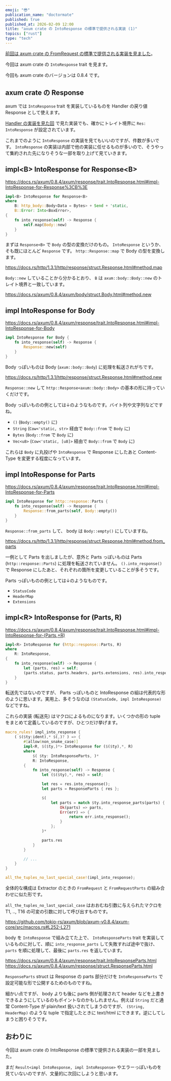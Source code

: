 ```yaml
---
emoji: "😎"
publication_name: "doctormate"
published: true
published_at: 2026-02-09 12:00
title: "axum crate の IntoResponse の標準で提供される実装 (1)"
topics: ["rust"]
type: "tech"
---
```


[前回は axum crate の FromRequest の標準で提供される実装を見ました](https://zenn.dev/doctormate/articles/5949668be45972)。

今回は axum crate の `IntoResponse` trait を見ます。

今回も axum crate のバージョンは 0.8.4 です。

## axum crate の Response

axum では `IntoResponse` trait を実装しているものを Handler の戻り値 Response として使えます。

[Handler の実装を見た回](https://zenn.dev/doctormate/articles/7f7114a3b12e87) で見た実装でも、確かにトレイト境界に `Res: IntoResponse` が設定されています。

これまでのように `IntoResponse` の実装を見てもいいのですが、件数が多いです。 `IntoResponse` の実装は内部で他の実装に任せるものが多いので、そうやって集約された先になりそうな一部を取り上げて見ていきます。

## impl&lt;B&gt; IntoResponse for Response&lt;B&gt;

<https://docs.rs/axum/0.8.4/axum/response/trait.IntoResponse.html#impl-IntoResponse-for-Response%3CB%3E>

```rust
impl<B> IntoResponse for Response<B>
where
    B: http_body::Body<Data = Bytes> + Send + 'static,
    B::Error: Into<BoxError>,
{
    fn into_response(self) -> Response {
        self.map(Body::new)
    }
}
```

まずは `Response<B>` で `Body` の型の変換だけのもの。 `IntoResponse` というか、そも既にほとんど `Response` です。 `http::Response::map` で Body の型を変換します。

<https://docs.rs/http/1.3.1/http/response/struct.Response.html#method.map>

`Body::new` していることから分かるとおり、 `B` は `axum::body::Body::new` のトレイト境界と一致しています。

<https://docs.rs/axum/0.8.4/axum/body/struct.Body.html#method.new>

## impl IntoResponse for Body

<https://docs.rs/axum/0.8.4/axum/response/trait.IntoResponse.html#impl-IntoResponse-for-Body>

```rust
impl IntoResponse for Body {
    fn into_response(self) -> Response {
        Response::new(self)
    }
}
```

Body っぽいものは Body (`axum::body::Body`) に処理を転送されがちです。

<https://docs.rs/http/1.3.1/http/response/struct.Response.html#method.new>

`Response::new` して `http::Response<axum::body::Body>` の基本の形に持っていくだけです。

Body っぽいものの例としては↓のようなものです。バイト列や文字列などですね。

- `()` (`Body::empty()` に)
- `String` (`Cow<'static, str>` 経由で `Body::from` で `Body` に)
- `Bytes` (`Body::from` で `Body` に)
- `Vec<u8>` (`Cow<'static, [u8]>` 経由で `Body::from` で `Body` に)

これらは `Body` に丸投げや `IntoResponse` で Response にしたあと Content-Type を変更する程度になっています。

## impl IntoResponse for Parts

<https://docs.rs/axum/0.8.4/axum/response/trait.IntoResponse.html#impl-IntoResponse-for-Parts>

```rust
impl IntoResponse for http::response::Parts {
    fn into_response(self) -> Response {
        Response::from_parts(self, Body::empty())
    }
}
```

`Response::from_parts` して、 body は `Body::empty()` にしていますね。

<https://docs.rs/http/1.3.1/http/response/struct.Response.html#method.from_parts>

一例として Parts を出しましたが、意外と Parts っぽいものは Parts (`http::response::Parts`) に処理を転送されていません。 `().into_response()` で Response にしたあと、それぞれの箇所を変更していることが多そうです。

Parts っぽいものの例としては↓のようなものです。

- `StatusCode`
- `HeaderMap`
- `Extensions`

## impl&lt;R&gt; IntoResponse for (Parts, R)

<https://docs.rs/axum/0.8.4/axum/response/trait.IntoResponse.html#impl-IntoResponse-for-(Parts,+R)>

```rust
impl<R> IntoResponse for (http::response::Parts, R)
where
    R: IntoResponse,
{
    fn into_response(self) -> Response {
        let (parts, res) = self;
        (parts.status, parts.headers, parts.extensions, res).into_response()
    }
}
```

転送先ではないのですが、 Parts っぽいものと IntoResponse の組は代表的な形のように思います。実用上、多そうなのは `(StatusCode, impl IntoResponse)` などですね。

これらの実装 (転送先) はマクロによるものになります。いくつかの形の tuple をまとめて定義しているのですが、ひとつだけ挙げます。

```rust
macro_rules! impl_into_response {
    ( $($ty:ident),* $(,)? ) => {
        #[allow(non_snake_case)]
        impl<R, $($ty,)*> IntoResponse for ($($ty),*, R)
        where
            $( $ty: IntoResponseParts, )*
            R: IntoResponse,
        {
            fn into_response(self) -> Response {
                let ($($ty),*, res) = self;

                let res = res.into_response();
                let parts = ResponseParts { res };

                $(
                    let parts = match $ty.into_response_parts(parts) {
                        Ok(parts) => parts,
                        Err(err) => {
                            return err.into_response();
                        }
                    };
                )*

                parts.res
            }
        }

        // ...
    }
}
```

```rust
all_the_tuples_no_last_special_case!(impl_into_response);
```

全体的な構成は Extractor のときの `FromRequest` と `FromRequestParts` の組み合わせに似た形です。

`all_the_tuples_no_last_special_case` はおおむね引数に与えられたマクロを T1, .., T16 の可変の引数に対して呼び出すものです。

<https://github.com/tokio-rs/axum/blob/axum-v0.8.4/axum-core/src/macros.rs#L252-L271>

body を `IntoResponse` で組み立てた上で、 `IntoResponseParts` trait を実装しているものに対して、順に `into_response_parts` して失敗すれば途中で抜け、 `parts` を順に処理して、最後に `parts.res` を返しています。

<https://docs.rs/axum/0.8.4/axum/response/trait.IntoResponseParts.html>
<https://docs.rs/axum/0.8.4/axum/response/struct.ResponseParts.html>

`ResponseParts` struct は Response の parts 部分だけを `IntoResponseParts` で設定可能な形で公開するためのものですね。

細かい点ですが、 body よりも後に parts 側が処理されて header などを上書きできるようにしているのもポイントなのかもしれません。例えば `String` だと通常 Content-Type が plain/text 扱いされてしまうのですが、 `(String, HeaderMap)` のような tuple で指定したときに text/html にできます。逆にしてしまうと困りそうです。

## おわりに

今回は axum crate の IntoResponse の標準で提供される実装の一部を見ました。

まだ `Result<impl IntoResponse, impl IntoResponse>` やエラーっぽいものを見ていないのですが、文量的に次回にしようと思います。
